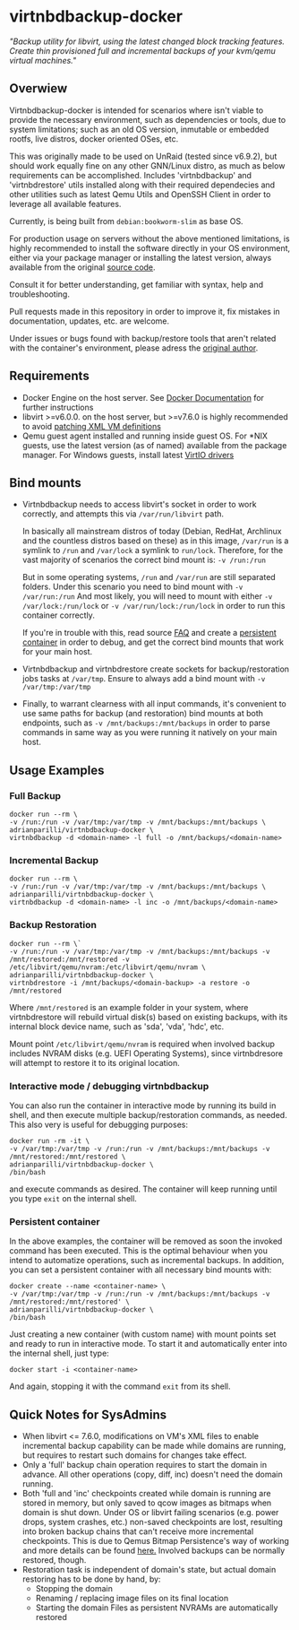 # virtnbdbackup-docker

*"Backup utility for libvirt, using the latest changed block tracking features. Create thin provisioned full and incremental backups of your kvm/qemu virtual machines."*

## Overwiew
Virtnbdbackup-docker is intended for scenarios where isn't viable to provide the necessary environment, such as dependencies or tools, due to system limitations; such as an old OS version, inmutable or embedded rootfs, live distros, docker oriented OSes, etc.

This was originally made to be used on UnRaid (tested since v6.9.2), but should work equally fine on any other GNN/Linux distro, as much as below requirements can be accomplished. Includes 'virtnbdbackup' and 'virtnbdrestore' utils installed along with their required dependecies and other utilities such as latest Qemu Utils and OpenSSH Client in order to leverage all available features.

Currently, is being built from `debian:bookworm-slim` as base OS.

For production usage on servers without the above mentioned limitations, is highly recommended to install the software directly in your OS environment, either via your package manager or installing the latest version, always available from the original [source code](https://github.com/abbbi/virtnbdbackup).

Consult it for better understanding, get familiar with syntax, help and troubleshooting.

Pull requests made in this repository in order to improve it, fix mistakes in documentation, updates, etc. are welcome.

Under issues or bugs found with backup/restore tools that aren't related with the container's environment, please adress the [original author](https://github.com/abbbi).

## Requirements
- Docker Engine on the host server. See [Docker Documentation](https://docs.docker.com/get-docker/) for further instructions
- libvirt >=v6.0.0. on the host server, but >=v7.6.0 is highly recommended to avoid [patching XML VM definitions](https://github.com/abbbi/virtnbdbackup#libvirt-versions--760-debian-bullseye-ubuntu-20x)
- Qemu guest agent installed and running inside guest OS. For *NIX guests, use the latest version (as of named) available from the package manager. For Windows guests, install latest [VirtIO drivers](https://fedorapeople.org/groups/virt/virtio-win/direct-downloads/archive-virtio/)

## Bind mounts

- Virtnbdbackup needs to access libvirt's socket in order to work correctly, and attempts this via `/var/run/libvirt` path.

  In basically all mainstream distros of today (Debian, RedHat, Archlinux and the countless distros based on these) as in this image, `/var/run` is a symlink to `/run` and `/var/lock` a symlink to `run/lock`.
  Therefore, for the vast majority of scenarios the correct bind mount is: `-v /run:/run`

  But in some operating systems, `/run` and `/var/run` are still separated folders. Under this scenario you need to bind mount with `-v /var/run:/run`
  And most likely, you will need to mount with either `-v /var/lock:/run/lock` or `-v /var/run/lock:/run/lock` in order to run this container correctly.

  If you're in trouble with this, read source [FAQ](https://github.com/abbbi/virtnbdbackup#faq) and create a [persistent container](#persistent-container) in order to debug, and get the correct bind mounts that work for your main host.

- Virtnbdbackup and virtnbdrestore create sockets for backup/restoration jobs tasks at `/var/tmp`. Ensure to always add a bind mount with `-v /var/tmp:/var/tmp`

- Finally, to warrant clearness with all input commands, it's convenient to use same paths for backup (and restoration) bind mounts at both endpoints, such as `-v /mnt/backups:/mnt/backups` in order to parse commands in same way as you were running it natively on your main host.

## Usage Examples

### Full Backup

```
docker run --rm \
-v /run:/run -v /var/tmp:/var/tmp -v /mnt/backups:/mnt/backups \
adrianparilli/virtnbdbackup-docker \
virtnbdbackup -d <domain-name> -l full -o /mnt/backups/<domain-name>
```
### Incremental Backup

```
docker run --rm \
-v /run:/run -v /var/tmp:/var/tmp -v /mnt/backups:/mnt/backups \
adrianparilli/virtnbdbackup-docker \
virtnbdbackup -d <domain-name> -l inc -o /mnt/backups/<domain-name>
```

### Backup Restoration

```
docker run --rm \`
-v /run:/run -v /var/tmp:/var/tmp -v /mnt/backups:/mnt/backups -v /mnt/restored:/mnt/restored -v /etc/libvirt/qemu/nvram:/etc/libvirt/qemu/nvram \
adrianparilli/virtnbdbackup-docker \
virtnbdrestore -i /mnt/backups/<domain-backup> -a restore -o /mnt/restored
```

Where `/mnt/restored` is an example folder in your system, where virtnbdrestore will rebuild virtual disk(s) based on existing backups, with its internal block device name, such as 'sda', 'vda', 'hdc', etc.

Mount point `/etc/libvirt/qemu/nvram` is required when involved backup includes NVRAM disks (e.g. UEFI Operating Systems), since virtnbdresore will attempt to restore it to its original location.

### Interactive mode / debugging virtnbdbackup

You can also run the container in interactive mode by running its build in shell, and then execute multiple backup/restoration commands, as needed. This also very is useful for debugging purposes:

```
docker run -rm -it \
-v /var/tmp:/var/tmp -v /run:/run -v /mnt/backups:/mnt/backups -v /mnt/restored:/mnt/restored \
adrianparilli/virtnbdbackup-docker \
/bin/bash
```

and execute commands as desired. The container will keep running until you type `exit` on the internal shell.

### Persistent container
In the above examples, the container will be removed as soon the invoked command has been executed. This is the optimal behaviour when you intend to automatize operations,  such as incremental backups. In addition, you can set a persistent container with all necessary bind mounts with:

```
docker create --name <container-name> \
-v /var/tmp:/var/tmp -v /run:/run -v /mnt/backups:/mnt/backups -v /mnt/restored:/mnt/restored' \
adrianparilli/virtnbdbackup-docker \
/bin/bash
```

Just creating a new container (with custom name) with mount points set and ready to run in interactive mode. To start it and automatically enter into the internal shell, just type:

```
docker start -i <container-name>
```

And again, stopping it with the command `exit` from its shell.

## Quick Notes for SysAdmins

- When libvirt <= 7.6.0, modifications on VM's XML files to enable incremental backup capability can be made while domains are running, but requires to restart such domains for changes take effect.
- Only a 'full' backup chain operation requires to start the domain in advance. All other operations (copy, diff, inc) doesn't need the domain running.
- Both 'full and 'inc' checkpoints created while domain is running are stored in memory, but only saved to qcow images as bitmaps when domain is shut down. Under OS or libvirt failing scenarios (e.g. power drops, system crashes, etc.) non-saved checkpoints are lost, resulting into broken backup chains that can't receive more incremental checkpoints. This is due to Qemus Bitmap Persistence's way of working and more details can be found [here.](https://qemu-project.gitlab.io/qemu/interop/bitmaps.html#id17) Involved backups can be normally restored, though.
- Restoration task is independent of domain's state, but actual domain restoring has to be done by hand, by:
  - Stopping the domain
  - Renaming / replacing image files on its final location
  - Starting the domain
  Files as persistent NVRAMs are automatically restored
